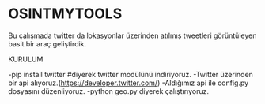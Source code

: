 # OSINTMYTOOLS

Bu çalışmada twitter da lokasyonlar üzerinden atılmış tweetleri görüntüleyen basit bir araç geliştirdik.

KURULUM

-pip install twitter #diyerek twitter modülünü indiriyoruz.
-Twitter üzerinden bir api alıyoruz.(https://developer.twitter.com/)
-Aldığımız api ile config.py dosyasını düzenliyoruz.
-python geo.py diyerek çalıştırıyoruz.
